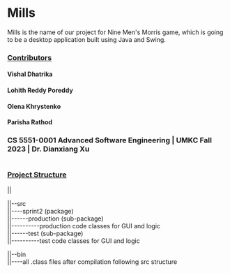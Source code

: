 # Mills
Mills is the name of our project for Nine Men's Morris game, which is going to be a desktop application built using Java and Swing.  


### <u>Contributors</u>
#### Vishal Dhatrika
#### Lohith Reddy Poreddy
#### Olena Khrystenko
#### Parisha Rathod


### CS 5551-0001 Advanced Software Engineering | UMKC Fall 2023 | Dr. Dianxiang Xu
  
#
#
#

### <u>Project Structure</u>

||  

||--src  
||----sprint2 (package)  
||------production (sub-package)  
||----------production code classes for GUI and logic  
||------test (sub-package)  
||----------test code classes for GUI and logic 


||--bin    
||----all .class files after compilation following  src structure

